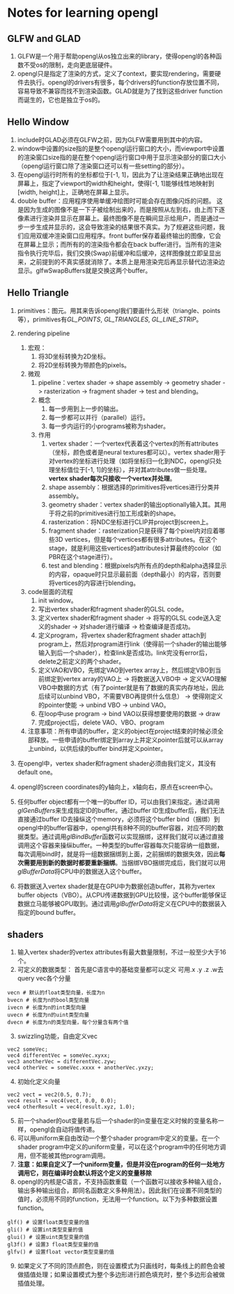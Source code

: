 
# Notes for learning opengl

## GLFW and GLAD
1. GLFW是一个用于帮助opengl从os独立出来的library，使得opengl的各种函数不受os的限制，走向更底层硬件。
2. opengl只是指定了渲染的方式，定义了context，要实现rendering，需要硬件去执行。opengl的drivers有很多，每个drivers的function存放位置不同，容易导致不兼容而找不到渲染函数。GLAD就是为了找到这些driver function而诞生的，它也是独立于os的。

## Hello Window
1. include时GLAD必须在GLFW之前，因为GLFW需要用到其中的内容。
2. window中设置的size指的是整个opengl运行窗口的大小，而viewport中设置的渲染窗口size指的是在整个opengl运行窗口中用于显示渲染部分的窗口大小（opengl运行窗口除了渲染窗口还可以有一些setting的部分）。
3. 在opengl运行时所有的坐标都位于[-1, 1]，因此为了让渲染结果正确地出现在屏幕上，指定了viewport的width和height，使得[-1, 1]能够线性地映射到[width, height]上，正确地在屏幕上显示。
4. double buffer：应用程序使用单缓冲绘图时可能会存在图像闪烁的问题。 这是因为生成的图像不是一下子被绘制出来的，而是按照从左到右，由上而下逐像素进行渲染并显示在屏幕上。最终图像不是在瞬间显示给用户，而是通过一步一步生成并显示的，这会导致渲染的结果很不真实。为了规避这些问题，我们应用双缓冲渲染窗口应用程序。front buffer保存着最终输出的图像，它会在屏幕上显示；而所有的的渲染指令都会在back buffer进行。当所有的渲染指令执行完毕后，我们交换(Swap)前缓冲和后缓冲，这样图像就立即呈显出来，之前提到的不真实感就消除了。本质上是用渲染完后再显示替代边渲染边显示。glfwSwapBuffers就是交换这两个buffer。

## Hello Triangle
1. primitives：图元。用其来告诉opengl我们要画什么形状（triangle、points等），primitives有*GL_POINTS*, *GL_TRIANGLES*, *GL_LINE_STRIP*。
2. rendering pipeline
   1. 宏观：
      1. 将3D坐标转换为2D坐标。
      2. 将2D坐标转换为带颜色的pixels。
   2. 微观
      1. pipeline：vertex shader -> shape assembly -> geometry shader -> rasterization -> fragment shader -> test and blending。
      2. 概念
         1. 每一步用到上一步的输出。
         2. 每一步都可以并行（parallel）运行。
         3. 每一步内运行的小programs被称为shader。
      3. 作用
         1. vertex shader：一个vertex代表着这个vertex的所有attributes（坐标，颜色或者是neural textures都可以）。vertex shader用于对vertex的坐标进行处理（如将坐标归一化到NDC，opengl只处理坐标值位于[-1, 1]的坐标），并对其attributes做一些处理。**vertex shader每次只接收一个vertex并处理**。
         2. shape assembly：根据选择的primitives将vertices进行分类并assembly。
         3. geometry shader：vertex shader的输出optionally输入其。其用于将之前的primitives进行加工形成新的shape。
         4. rasterization：将NDC坐标进行CLIP并project到screen上。
         5. fragment shader：rasterization只是获得了每个pixel内对应着哪些3D vertices，但是每个vertices都有很多attributes。在这个stage，就是利用这些vertices的attributes计算最终的color（如PBR在这个stage进行）。
         6. test and blending：根据pixels内所有点的depth和alpha选择显示的内容，opaque时只显示最前面（depth最小）的内容，否则要将vertices的内容进行blending。
   3. code层面的流程
      1. init window。
      2. 写出vertex shader和fragment shader的GLSL code。
      3. 定义vertex shader和fragment shader -> 将写的GLSL code送入定义的shader -> 对shader进行编译 -> 检查编译是否成功。
      4. 定义program，将vertex shader和fragment shader attach到program上，然后对program进行link（使得前一个shader的输出能够输入到后一个shader），检查link是否成功。link完没有error后，delete之前定义的两个shader。
      5. 定义VAO和VBO，先绑定VAO到vertex array上，然后绑定VBO到当前绑定到vertex array的VAO上 -> 将数据送入VBO中 -> 定义VAO理解VBO中数据的方式（有了pointer就是有了数据的真实内存地址，因此后续可以unbind VBO，不需要VBO再提供什么信息） -> 使得刚定义的pointer使能 -> unbind VBO -> unbind VAO。
      6. 在loop中use program -> bind VAO以获得想要使用的数据 -> draw
      7. 完成project后，delete VAO、VBO、program
   4. 注意事项：所有申请的buffer，定义的object在project结束的时候必须全部释放。一些申请的buffer绑定到array上并定义pointer后就可以从array上unbind，以供后续的buffer bind并定义pointer。

3. 在opengl中，vertex shader和fragment shader必须由我们定义，其没有default one。
4. opengl的screen coordinates的y轴向上，x轴向右，原点在screen中心。
5. 任何buffer object都有一个唯一的buffer ID，可以由我们来指定。通过调用*glGenBuffers*来生成指定ID的buffer。通过buffer ID生成buffer后，我们无法直接通过buffer ID去操纵这个memory，必须将这个buffer bind（捆绑）到opengl中的buffer容器中，opengl共有8种不同的buffer容器，对应不同的数据类型。通过调用*glBindBuffer*函数可以实现捆绑，这样我们就可以通过直接调用这个容器来操纵buffer。一种类型的buffer容器每次只能容纳一组数据，每次调用bind时，就是将一组数据捆绑到上面，之前捆绑的数据失效，因此**每次需要用到新的数据时都要重新捆绑**。当捆绑VBO捆绑完成后，我们就可以用*glBufferData*将CPU中的数据送入这个buffer。
6. 将数据送入vertex shader就是在GPU中为数据创造buffer，其称为vertex buffer objects（VBO）。从CPU传递数据到GPU比较慢，这个buffer能够保证数据立马能够被GPU取到。通过调用*glBufferData*将定义在CPU中的数据装入指定的bound buffer。

## shaders
1. 输入vertex shader的vertex attributes有最大数量限制，不过一般至少大于16个。
2. 可定义的数据类型：
首先是C语言中的基础变量都可以定义
可用.x .y .z .w去query vec各个分量
``` 
vecn # 默认的float类型向量，长度为n
bvecn # 长度为n的bool类型向量
ivecn # 长度为n的int类型向量
uvecn # 长度为n的uint类型向量
dvecn # 长度为n的类型向量，每个分量含有两个值
```
3. swizzling功能，自由定义vec
``` 
vec2 someVec;
vec4 differentVec = someVec.xyxx;
vec3 anotherVec = differentVec.zyw;
vec4 otherVec = someVec.xxxx + anotherVec.yxzy;
```
4. 初始化定义向量
``` 
vec2 vect = vec2(0.5, 0.7);
vec4 result = vec4(vect, 0.0, 0.0);
vec4 otherResult = vec4(result.xyz, 1.0);
```
5. 前一个shader的out变量若与后一个shader的in变量在定义时候的变量名称一样，opengl会自动将值传递。
6. 可以用uniform来自由改动一个整个shader program中定义的变量。在一个shader program中定义的uniform变量，可以在这个program中的任何地方调用，但不能被其他program调用。
7. **注意：如果自定义了一个uniform变量，但是并没在program的任何一处地方调用它，则在编译时会默认将这个定义的变量移除**
8. opengl的内核是C语言，不支持函数重载（一个函数可以接收多种输入组合，输出多种输出组合，即同名函数定义多种用法）。因此我们在设置不同类型的值时，必须用不同的function，无法用一个function。以下为多种数据设置function。

```
glf() # 设置float类型变量的值
gli() # 设置int类型变量的值
glui() # 设置uint类型变量的值
gl3f() # 设置3 float类型变量的值
glfv() # 设置float vector类型变量的值
```
9. 如果定义了不同的顶点颜色，则在设置模式为只画线时，每条线上的颜色会被做插值处理；如果设置模式为整个多边形进行颜色填充时，整个多边形会被做插值处理。